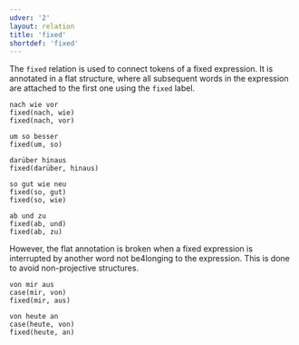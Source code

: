 ```yaml
---
udver: '2'
layout: relation
title: 'fixed'
shortdef: 'fixed'
---
```


The `fixed` relation is used to connect tokens of a fixed expression. It is annotated in a flat structure, where all subsequent words in the expression are attached to the first one using the `fixed` label.

~~~ sdparse
nach wie vor
fixed(nach, wie)
fixed(nach, vor)
~~~

~~~ sdparse
um so besser
fixed(um, so)
~~~

~~~ sdparse
darüber hinaus
fixed(darüber, hinaus)
~~~

~~~ sdparse
so gut wie neu
fixed(so, gut)
fixed(so, wie)
~~~

~~~ sdparse
ab und zu
fixed(ab, und)
fixed(ab, zu)
~~~

However, the flat annotation is broken when a fixed expression is interrupted by another word not be4longing to the expression. This is done to avoid non-projective structures.

~~~ sdparse
von mir aus
case(mir, von)
fixed(mir, aus)
~~~

~~~ sdparse
von heute an
case(heute, von)
fixed(heute, an)
~~~
<!-- Interlanguage links updated Ne 5. května 2024, 18:21:13 CEST -->
